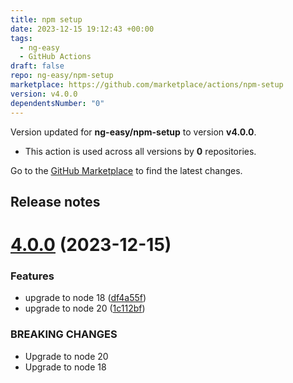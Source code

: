 ```yaml
---
title: npm setup
date: 2023-12-15 19:12:43 +00:00
tags:
  - ng-easy
  - GitHub Actions
draft: false
repo: ng-easy/npm-setup
marketplace: https://github.com/marketplace/actions/npm-setup
version: v4.0.0
dependentsNumber: "0"
---
```



Version updated for **ng-easy/npm-setup** to version **v4.0.0**.
- This action is used across all versions by **0** repositories.

Go to the [GitHub Marketplace](https://github.com/marketplace/actions/npm-setup) to find the latest changes.

## Release notes

# [4.0.0](https://github.com/ng-easy/npm-setup/compare/v3.0.0...v4.0.0) (2023-12-15)


### Features

* upgrade to node 18 ([df4a55f](https://github.com/ng-easy/npm-setup/commit/df4a55f22ec18f832a5954011ef59e141b5b82a1))
* upgrade to node 20 ([1c112bf](https://github.com/ng-easy/npm-setup/commit/1c112bf511060dfa2ea3d1ae797cb89b31aff31f))


### BREAKING CHANGES

* Upgrade to node 20
* Upgrade to node 18




